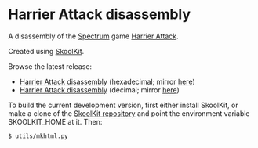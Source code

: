 Harrier Attack disassembly
==========================

A disassembly of the [Spectrum](https://en.wikipedia.org/wiki/ZX_Spectrum) game
[Harrier Attack](https://en.wikipedia.org/wiki/Harrier_Attack).

Created using [SkoolKit](https://skoolkit.ca).

Browse the latest release:

* [Harrier Attack disassembly](https://pobtastic.github.io/harrierattack/) (hexadecimal; mirror [here](http://skoolkit.arcadegeek.co.uk/harrierattack/))
* [Harrier Attack disassembly](https://pobtastic.github.io/harrierattack/dec/) (decimal; mirror [here](http://skoolkit.arcadegeek.co.uk/harrierattack/dec/))

To build the current development version, first either install SkoolKit, or
make a clone of the [SkoolKit repository](https://github.com/skoolkid/skoolkit)
and point the environment variable SKOOLKIT_HOME at it. Then:

    $ utils/mkhtml.py
